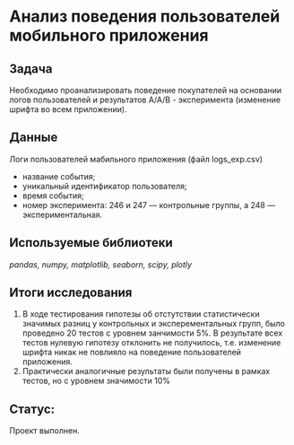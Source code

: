 
# Анализ поведения пользователей мобильного приложения

## Задача 
Необходимо проанализировать поведение покупателей на основании логов пользователей и результатов А/А/В - эксперимента (изменение шрифта во всем приложении).

## Данные

Логи пользователей мабильного приложения (файл logs_exp.csv)
- название события;
- уникальный идентификатор пользователя;
-  время события;
-  номер эксперимента: 246 и 247 — контрольные группы, а 248 — экспериментальная.

## Используемые библиотеки
*pandas, numpy, matplotlib, seaborn, scipy, plotly*

## Итоги исследования

1. В ходе тестирования гипотезы об отстутствии статистически значимых разниц у контрольных и эксперементальных групп, было проведено 20 тестов с уровнем занчимости 5%. В результате всех тестов нулевую гипотезу отклонить не получилось, т.е. изменение шрифта никак не повлияло на поведение пользователей приложения.
2. Практически аналогичные результаты были получены в рамках тестов, но с уровнем значимости 10%

## Статус:
Проект выполнен.

